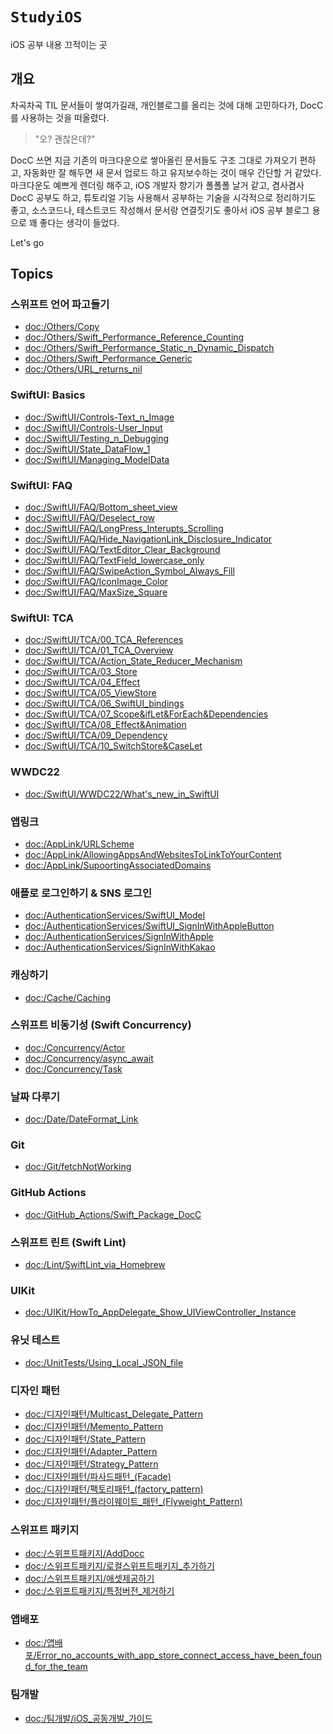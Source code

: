 # ``StudyiOS``

iOS 공부 내용 끄적이는 곳

## 개요

차곡차곡 TIL 문서들이 쌓여가길래, 개인블로그를 올리는 것에 대해 고민하다가, DocC를 사용하는 것을 떠올렸다.
> "오? 괜찮은데?"

DocC 쓰면 지금 기존의 마크다운으로 쌓아올린 문서들도 구조 그대로 가져오기 편하고, 자동화만 잘 해두면 
새 문서 업로드 하고 유지보수하는 것이 매우 간단할 거 같았다.
마크다운도 예쁘게 렌더링 해주고, iOS 개발자 향기가 폴폴폴 날거 같고, 겸사겸사 DocC 공부도 하고,
튜토리얼 기능 사용해서 공부하는 기술을 시각적으로 정리하기도 좋고, 소스코드나, 테스트코드 작성해서 문서랑 연결짓기도 좋아서
iOS 공부 블로그 용으로 꽤 좋다는 생각이 들었다.

Let's go

## Topics

### 스위프트 언어 파고들기

- <doc:/Others/Copy>
- <doc:/Others/Swift_Performance_Reference_Counting>
- <doc:/Others/Swift_Performance_Static_n_Dynamic_Dispatch>
- <doc:/Others/Swift_Performance_Generic>
- <doc:/Others/URL_returns_nil>

### SwiftUI: Basics

- <doc:/SwiftUI/Controls-Text_n_Image>
- <doc:/SwiftUI/Controls-User_Input>
- <doc:/SwiftUI/Testing_n_Debugging>
- <doc:/SwiftUI/State_DataFlow_1>
- <doc:/SwiftUI/Managing_ModelData>

### SwiftUI: FAQ

- <doc:/SwiftUI/FAQ/Bottom_sheet_view>
- <doc:/SwiftUI/FAQ/Deselect_row>
- <doc:/SwiftUI/FAQ/LongPress_Interupts_Scrolling>
- <doc:/SwiftUI/FAQ/Hide_NavigationLink_Disclosure_Indicator>
- <doc:/SwiftUI/FAQ/TextEditor_Clear_Background>
- <doc:/SwiftUI/FAQ/TextField_lowercase_only>
- <doc:/SwiftUI/FAQ/SwipeAction_Symbol_Always_Fill>
- <doc:/SwiftUI/FAQ/IconImage_Color>
- <doc:/SwiftUI/FAQ/MaxSize_Square>

### SwiftUI: TCA
- <doc:/SwiftUI/TCA/00_TCA_References>
- <doc:/SwiftUI/TCA/01_TCA_Overview>
- <doc:/SwiftUI/TCA/Action_State_Reducer_Mechanism>
- <doc:/SwiftUI/TCA/03_Store>
- <doc:/SwiftUI/TCA/04_Effect>
- <doc:/SwiftUI/TCA/05_ViewStore>
- <doc:/SwiftUI/TCA/06_SwiftUI_bindings>
- <doc:/SwiftUI/TCA/07_Scope&ifLet&ForEach&Dependencies>
- <doc:/SwiftUI/TCA/08_Effect&Animation>
- <doc:/SwiftUI/TCA/09_Dependency>
- <doc:/SwiftUI/TCA/10_SwitchStore&CaseLet>

### WWDC22

- <doc:/SwiftUI/WWDC22/What's_new_in_SwiftUI>

### 앱링크

- <doc:/AppLink/URLScheme>
- <doc:/AppLink/AllowingAppsAndWebsitesToLinkToYourContent>
- <doc:/AppLink/SupoortingAssociatedDomains>

### 애플로 로그인하기 & SNS 로그인

- <doc:/AuthenticationServices/SwiftUI_Model>
- <doc:/AuthenticationServices/SwiftUI_SignInWithAppleButton>
- <doc:/AuthenticationServices/SignInWithApple>
- <doc:/AuthenticationServices/SignInWithKakao>

### 캐싱하기

- <doc:/Cache/Caching>

### 스위프트 비동기성 (Swift Concurrency)

- <doc:/Concurrency/Actor>
- <doc:/Concurrency/async_await>
- <doc:/Concurrency/Task>

### 날짜 다루기

- <doc:/Date/DateFormat_Link>

### Git

- <doc:/Git/fetchNotWorking>

### GitHub Actions

- <doc:/GitHub_Actions/Swift_Package_DocC>

### 스위프트 린트 (Swift Lint)

- <doc:/Lint/SwiftLint_via_Homebrew>

### UIKit

- <doc:/UIKit/HowTo_AppDelegate_Show_UIViewController_Instance>

### 유닛 테스트

- <doc:/UnitTests/Using_Local_JSON_file>

### 디자인 패턴

- <doc:/디자인패턴/Multicast_Delegate_Pattern>
- <doc:/디자인패턴/Memento_Pattern>
- <doc:/디자인패턴/State_Pattern>
- <doc:/디자인패턴/Adapter_Pattern>
- <doc:/디자인패턴/Strategy_Pattern>
- <doc:/디자인패턴/파사드패턴_(Facade)>
- <doc:/디자인패턴/팩토리패턴_(factory_pattern)>
- <doc:/디자인패턴/플라이웨이트_패턴_(Flyweight_Pattern)>

### 스위프트 패키지

- <doc:/스위프트패키지/AddDocc>
- <doc:/스위프트패키지/로컬스위프트패키지_추가하기>
- <doc:/스위프트패키지/애셋제공하기>
- <doc:/스위프트패키지/특정버전_제거하기>

### 앱배포

- <doc:/앱배포/Error_no_accounts_with_app_store_connect_access_have_been_found_for_the_team>

### 팀개발

- <doc:/팀개발/iOS_공동개발_가이드>
